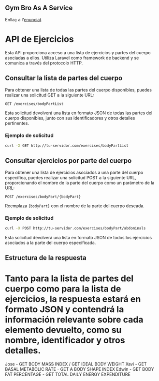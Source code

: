 ## Gym Bro As A Service
Enllaç a l'[enunciat](https://bolder-equipment-678.notion.site/Gym-Bro-as-a-service-fe4381b1a4ca476b9595e67e9d80e2dd?pvs=4 "Gym Bro As A Service").


# API de Ejercicios

Esta API proporciona acceso a una lista de ejercicios y partes del cuerpo asociadas a ellos. Utiliza Laravel como framework de backend y se comunica a través del protocolo HTTP.

## Consultar la lista de partes del cuerpo

Para obtener una lista de todas las partes del cuerpo disponibles, puedes realizar una solicitud GET a la siguiente URL:

```
GET /exercises/bodyPartList
```

Esta solicitud devolverá una lista en formato JSON de todas las partes del cuerpo disponibles, junto con sus identificadores y otros detalles pertinentes.

### Ejemplo de solicitud

```bash
curl -X GET http://tu-servidor.com/exercises/bodyPartList
```

## Consultar ejercicios por parte del cuerpo

Para obtener una lista de ejercicios asociados a una parte del cuerpo específica, puedes realizar una solicitud POST a la siguiente URL, proporcionando el nombre de la parte del cuerpo como un parámetro de la URL:

```
POST /exercises/bodyPart/{bodyPart}
```

Reemplaza `{bodyPart}` con el nombre de la parte del cuerpo deseada.

### Ejemplo de solicitud

```bash
curl -X POST http://tu-servidor.com/exercises/bodyPart/abdominals
```

Esta solicitud devolverá una lista en formato JSON de todos los ejercicios asociados a la parte del cuerpo especificada.

## Estructura de la respuesta

Tanto para la lista de partes del cuerpo como para la lista de ejercicios, la respuesta estará en formato JSON y contendrá la información relevante sobre cada elemento devuelto, como su nombre, identificador y otros detalles.
=======
Jose - GET BODY MASS INDEX / GET IDEAL BODY WEIGHT
Xavi - GET BASAL METABOLIC RATE - GET A BODY SHAPE INDEX
Edwin - GET BODY FAT PERCENTAGE - GET TOTAL DAILY ENERGY EXPENDITURE

